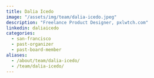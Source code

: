 ```yaml
---
title: Dalia Icedo
image: "/assets/img/team/dalia-icedo.jpeg"
description: "Freelance Product Designer, pxlwtch.com"
linkedin: daliaicedo
categories:
  - san-francisco
  - past-organizer
  - past-board-member
aliases:
  - /about/team/dalia-icedo/
  - /team/dalia-icedo/
---
```

